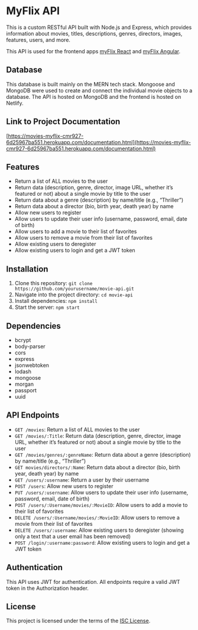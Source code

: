 # MyFlix API
This is a custom RESTful API built with Node.js and Express, which provides information about movies, titles, descriptions, genres, directors, images, features, users, and more.

This API is used for the frontend apps [myFlix React](https://github.com/cmr927/myFlix-client) and [myFlix Angular](https://github.com/cmr927/myFlix-Angular-client).

## Database
This database is built mainly on the MERN tech stack. Mongoose and MongoDB were used to create and connect the individual movie objects to a database. The API is hosted on MongoDB and the frontend is hosted on Netlify.

## Link to Project Documentation
[https://movies-myflix-cmr927-6d25967ba551.herokuapp.com/documentation.html](https://movies-myflix-cmr927-6d25967ba551.herokuapp.com/documentation.html)

## Features
- Return a list of ALL movies to the user
- Return data (description, genre, director, image URL, whether it’s featured or not) about a single movie by title to the user
- Return data about a genre (description) by name/title (e.g., “Thriller”)
- Return data about a director (bio, birth year, death year) by name
- Allow new users to register
- Allow users to update their user info (username, password, email, date of birth)
- Allow users to add a movie to their list of favorites
- Allow users to remove a movie from their list of favorites
- Allow existing users to deregister
- Allow existing users to login and get a JWT token

## Installation
1. Clone this repository: `git clone https://github.com/yourusername/movie-api.git`
2. Navigate into the project directory: `cd movie-api`
3. Install dependencies: `npm install`
4. Start the server: `npm start`

## Dependencies
- bcrypt
- body-parser
- cors
- express
- jsonwebtoken
- lodash
- mongoose
- morgan
- passport
- uuid

## API Endpoints
- `GET /movies`: Return a list of ALL movies to the user
- `GET /movies/:Title`: Return data (description, genre, director, image URL, whether it’s featured or not) about a single movie by title to the user
- `GET /movies/genres/:genreName`: Return data about a genre (description) by name/title (e.g., “Thriller”)
- `GET movies/directors/:Name`: Return data about a director (bio, birth year, death year) by name
- `GET /users/:username`: Return a user by their username
- `POST /users`: Allow new users to register
- `PUT /users/:username`: Allow users to update their user info (username, password, email, date of birth)
- `POST /users/:Username/movies/:MovieID`: Allow users to add a movie to their list of favorites
- `DELETE /users/:Username/movies/:MovieID`: Allow users to remove a movie from their list of favorites
- `DELETE /users/:username`: Allow existing users to deregister (showing only a text that a user email has been removed)
- `POST /login/:username:password`: Allow existing users to login and get a JWT token

## Authentication
This API uses JWT for authentication. All endpoints require a valid JWT token in the Authorization header.

## License
This project is licensed under the terms of the [ISC License](https://opensource.org/licenses/ISC).


